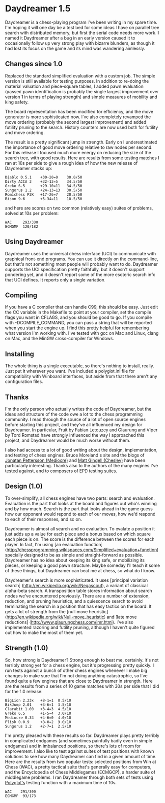 
Daydreamer 1.5
==============

Daydreamer is a chess-playing program I've been writing in my spare time. I'm
hoping it will one day be a test bed for some ideas I have on parallel tree
search with distributed memory, but first the serial code needs more work.
I named it Daydreamer after a bug in an early version caused it to occasionally
follow up very strong play with bizarre blunders, as though it had lost its
focus on the game and its mind was wandering aimlessly.

Changes since 1.0
-----------------

Replaced the standard simplified evaluation with a custom job. The simple
version is still available for testing purposes. In addition to re-doing the
material valuation and piece-square tables, I added pawn evaluation (passed
pawn identification is probably the single largest improvement over version 1
in terms of playing strength) and simple measures of mobility and king safety.

The board representation has been modified for efficiency, and the move
generator is more sophisticated now. I've also completely revamped the move
ordering (probably the second largest improvement) and added futility pruning
to the search. History counters are now used both for futility and move
ordering.

The result is a pretty significant jump in strength. Early on I underestimated
the importance of good move ordering relative to raw nodes per second. For this
release I focused much more energy on reducing the size of the search tree,
with good results. Here are results from some testing matches I ran at 10s per
side to give a rough idea of how the new release of Daydreamer stacks up:

    Diablo 0.5.1    +30-20=0    30.0/50
    Dirty ACCA 3    +32-13=5    34.5/50
    Greko 6.5       +29-10=11   34.5/50
    Sungorus 1.2    +24-13=13   30.5/50
    Romichess P3K   +17-26=7    20.5/50
    Bison 9.6       +5-34=11    10.5/50

and here are scores on two common (relatively easy) suites of problems, solved
at 10s per problem:

    WAC     293/300
    ECMGMP  120/182

Using Daydreamer
----------------

Daydreamer uses the universal chess interface (UCI) to communicate with
graphical front-end programs. You can use it directly on the command-line, but
that's not something most people will probably want to do. Daydreamer supports
the UCI specification pretty faithfully, but it doesn't support pondering yet,
and it doesn't report some of the more esoteric search info that UCI defines.
It reports only a single variation.

Compiling
---------

If you have a C compiler that can handle C99, this should be easy. Just edit
the CC variable in the Makefile to point at your compiler, set the compile
flags you want in CFLAGS, and you should be good to go. If you compile with
-DCOMPILE_COMMAND, you can pass a string that will be reported when you start
the engine up. I find this pretty helpful for remembering what version I'm
working with. I've tested with gcc on Mac and Linux, clang on Mac, and the
MinGW cross-compiler for Windows.

Installing
----------

The whole thing is a single executable, so there's nothing to install, really.
Just put it wherever you want. I've included a polyglot.ini file for
compatibility with Winboard interfaces, but aside from that there aren't any
configuration files.

Thanks
------

I'm the only person who actually writes the code of Daydreamer, but the ideas
and structure of the code owe a lot to the chess programming community. I read
through the source of a lot of open source engines before starting this
project, and they've all influenced my design for Daydreamer. In particular,
Fruit by Fabian Letouzey and Glaurung and Viper by Tord Romstad have strongly
influenced the way I approached this project, and Daydreamer would be much
worse without them.

I also had access to a lot of good writing about the design, implementation,
and testing of chess engines. Bruce Moreland's site and the blogs of [Jonatan
Pettersson (Mediocre)](http://mediocrechess.blogspot.com/) and [Matt Gingell
(Chesley)](http://sourceforge.net/apps/wordpress/chesley/) have been
particularly interesting. Thanks also to the authors of the many engines I've
tested against, and to composers of EPD testing suites.

Design (1.0)
------------

To over-simplify, all chess engines have two parts: search and evaluation.
Evaluation is the part that looks at the board and figures out who's winning
and by how much.  Search is the part that looks ahead in the game guess how our
opponent would repond to each of our moves, how we'd respond to each of their
responses, and so on.

Daydreamer is almost all search and no evaluation. To evalate a position it
just adds up a value for each piece and a bonus based on which square each
piece is on. The score is the difference between the scores for each player. In
fact, I'm using [an evaluation function]
(http://chessprogramming.wikispaces.com/Simplified+evaluation+function)
specially designed to be as simple and straight-forward as possible. Daydreamer
has no idea about keeping its king safe, or mobilizing its pieces, or keeping a
good pawn structure. Maybe someday I'll teach it some of these things, but
Daydreamer can beat me at chess, so what do I know.

Daydreamer's search is more sophisticated. It uses [principal variation search]
(http://en.wikipedia.org/wiki/Negascout), a variant of classical alpha-beta
search.  A transposition table stores information about search nodes we've
encountered previously. There are a number of extension, reduction, and pruning
heuristics, and a quiescence search to avoid terminating the search in a
position that has easy tactics on the board. It gets a lot of strength from the
[null move heuristic] (http://en.wikipedia.org/wiki/Null-move_heuristic) and
[late move reductions] (http://www.glaurungchess.com/lmr.html). I've also
implemented razoring and futility pruning, although I haven't quite figured out
how to make the most of them yet.

Strength (1.0)
--------------

So, how strong is Daydreamer? Strong enough to beat me, certainly. It's not
terribly strong yet for a chess engine, but it's progressing pretty quickly. I
run tests against a bunch of other chess engines whenever I make big changes to
make sure that I'm not doing anything catastrophic, so I've found quite a few
engines that are close to Daydreamer in strength. Here are the results from a
series of 10 game matches with 30s per side that I did for the 1.0 release:

    BigLion 2.23x   +8-1=1  8.5/10
    BikJump 2.01    +3-6=1  3.5/10
    Clarabit 1.00   +3-4=3  4.5/10
    Greko 6.5       +1-5=4  3.0/10
    Mediocre 0.34   +4-6=0  4.0/10
    Plisk 0.0.9     +8-0=2  9.0/10
    Sungorus 1.2    +2-7=1  2.5/10

I'm pretty pleased with these results so far. Daydreamer plays pretty terribly
in complicated endgames (and sometimes painfully badly even in simple endgames)
and in imbalanced positions, so there's lots of room for improvement. I also
like to test against suites of test positions with known solutions to see how
many Daydreamer can find in a given amount of time. Here are the results from
two popular tests: selected positions from Win at Chess (WAC), a pretty
tactical suite that's generally easy for computers, and the Encyclopedia of
Chess Middlegames (ECMGCP), a harder suite of middlegame problems. I ran
Daydreamer through both sets of tests using
[Polyglot's](http://wbec-ridderkerk.nl/html/details1/PolyGlot.html) testing
function with a maximum time of 10s.

    WAC    291/300
    ECMGMP  93/173
